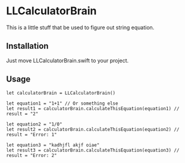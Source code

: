 # LLCalculatorBrain
This is a little stuff that be used to figure out string equation.

## Installation
Just move LLCalculatorBrain.swift to your project.

## Usage
    let calculatorBrain = LLCalculatorBrain()

    let equation1 = "1+1" // Or something else
    let result1 = calculatorBrain.calculateThisEquation(equation1) // result = "2"
    
    let equation2 = "1/0"
    let result2 = calculatorBrain.calculateThisEquation(equation2) // result = "Error: 1"
    
    let equation3 = "kadhjfl akjf oiae"
    let result3 = calculatorBrain.calculateThisEquation(equation3) // result = "Error: 2"
    
